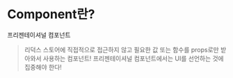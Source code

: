 # Component란?
프리젠테이셔널 컴포넌트

> 리덕스 스토어에 직접적으로 접근하지 않고 필요한 값 또는 함수를 props로만 받아와서 사용하는 컴포넌트!
> 프리젠테이셔널 컴포넌트에서는 UI를 선언하는 것에 집중해야 한다!